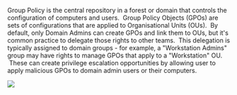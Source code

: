 Group Policy is the central repository in a forest or domain that controls the configuration of computers and users.  Group Policy Objects (GPOs) are sets of configurations that are applied to Organisational Units (OUs).  By default, only Domain Admins can create GPOs and link them to OUs, but it's common practice to delegate those rights to other teams.  This delegation is typically assigned to domain groups - for example, a "Workstation Admins" group may have rights to manage GPOs that apply to a "Workstation" OU.  These can create privilege escalation opportunities by allowing user to apply malicious GPOs to domain admin users or their computers.

  

![](https://files.cdn.thinkific.com/file_uploads/584845/images/262/6ad/ed3/gpmc.png)